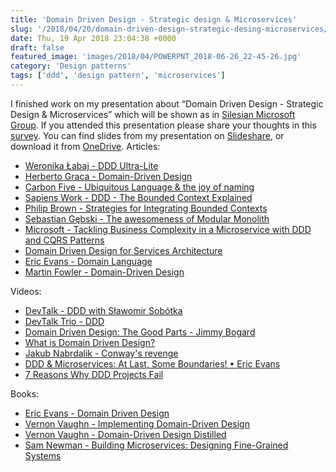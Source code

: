 ```yaml
---
title: 'Domain Driven Design - Strategic design & Microservices'
slug: '/2018/04/20/domain-driven-design-strategic-desing-microservices/'
date: Thu, 19 Apr 2018 23:04:38 +0000
draft: false
featured_image: 'images/2018/04/POWERPNT_2018-06-26_22-45-26.jpg'
category: 'Design patterns'
tags: ['ddd', 'design pattern', 'microservices']
---
```


I finished work on my presentation about “Domain Driven Design - Strategic Design & Microservices” which will be shown as in [Silesian Microsoft Group](https://www.meetup.com/en-AU/Śląska-Grupa-Microsoft-Meetup/events/250018468/). If you attended this presentation please share your thoughts in this [survey](https://radblog.pl/ddd-form). You can find slides from my presentation on [Slideshare](https://www.slideshare.net/RadosawMaziarka/domain-driven-design-strategic-patterns-and-microservices), or download it from [OneDrive](https://1drv.ms/p/s!AjEySs0anBSPgtBVEwOE7p3y6woZ6Q). Articles:

*   [Weronika Łabaj - DDD Ultra-Lite](https://weronikalabaj.com/ddd-ultra-lite/)
*   [Herberto Graca - Domain-Driven Design](https://herbertograca.com/2017/09/07/domain-driven-design/)
*   [Carbon Five - Ubiquitous Language & the joy of naming](https://blog.carbonfive.com/2016/10/04/ubiquitous-language-the-joy-of-naming/)
*   [Sapiens Work - DDD - The Bounded Context Explained](http://blog.sapiensworks.com/post/2012/04/17/DDD-The-Bounded-Context-Explained.aspx)
*   [Philip Brown - Strategies for Integrating Bounded Contexts](http://www.culttt.com/2014/11/26/strategies-integrating-bounded-contexts/)
*   [Sebastian Gębski - The awesomeness of Modular Monolith](http://no-kill-switch.ghost.io/the-awesomeness-of-modular-monolith/)
*   [Microsoft - Tackling Business Complexity in a Microservice with DDD and CQRS Patterns](https://docs.microsoft.com/en-us/dotnet/standard/microservices-architecture/microservice-ddd-cqrs-patterns/)
*   [Domain Driven Design for Services Architecture](https://www.thoughtworks.com/insights/blog/domain-driven-design-services-architecture)
*   [Eric Evans - Domain Language](https://domainlanguage.com/)
*   [Martin Fowler - Domain-Driven Design](https://martinfowler.com/tags/domain%20driven%20design.html)

Videos:

*   [DevTalk - DDD with Sławomir Sobótka](https://www.youtube.com/watch?v=WYQ3v3-4M8Y)
*   [DevTalk Trio - DDD](https://www.youtube.com/watch?v=u6Vb5k5sTN4)
*   [Domain Driven Design: The Good Parts - Jimmy Bogard](https://www.youtube.com/watch?v=U6CeaA-Phqo)
*   [What is Domain Driven Design?](https://www.youtube.com/watch?v=NNFJREcalc0&list=PLZBNtT95PIW3BPNYF5pYOi4MJjg_boXCG&index=2)
*   [Jakub Nabrdalik - Conway's revenge](https://www.youtube.com/watch?v=UhIIpUQ-i38)
*   [DDD & Microservices: At Last, Some Boundaries! • Eric Evans](https://www.infoq.com/presentations/ddd-microservices-2016)
*   [7 Reasons Why DDD Projects Fail](https://vimeo.com/13824218)

Books:

*   [Eric Evans - Domain Driven Design](https://www.amazon.com/Domain-Driven-Design-Tackling-Complexity-Software/dp/0321125215)
*   [Vernon Vaughn - Implementing Domain-Driven Design](https://www.amazon.com/Implementing-Domain-Driven-Design-Vaughn-Vernon/dp/0321834577)
*   [Vernon Vaughn - Domain-Driven Design Distilled](https://www.amazon.com/Domain-Driven-Design-Distilled-Vaughn-Vernon/dp/0134434420)
*   [Sam Newman - Building Microservices: Designing Fine-Grained Systems](https://www.amazon.com/Building-Microservices-Designing-Fine-Grained-Systems/dp/1491950358)